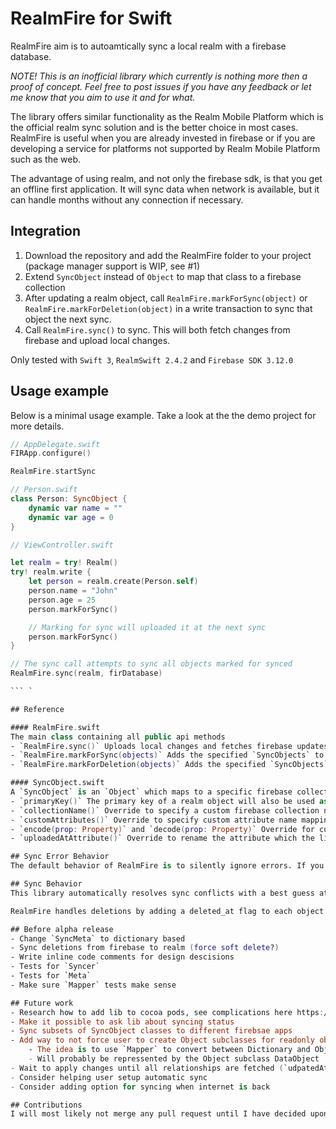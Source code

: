# RealmFire for Swift
RealmFire aim is to autoamtically sync a local realm with a firebase database.

*NOTE! This is an inofficial library which currently is nothing more then a proof of concept. Feel free to post issues if you have any feedback or let me know that you aim to use it and for what.*

The library offers similar functionality as the Realm Mobile Platform which is the official realm sync solution and is the better choice in most cases. RealmFire is useful when you are already invested in firebase or if you are developing a service for platforms not supported by Realm Mobile Platform such as the web.

The advantage of using realm, and not only the firebase sdk, is that you get an offline first application. It will sync data when network is available, but it can handle months without any connection if necessary.

## Integration
1. Download the repository and add the RealmFire folder to your project (package manager support is WIP, see #1)
2. Extend `SyncObject` instead of `Object` to map that class to a firebase collection
3. After updating a realm object, call `RealmFire.markForSync(object)` or `RealmFire.markForDeletion(object)` in a write transaction to sync that object the next sync.
4. Call `RealmFire.sync()` to sync. This will both fetch changes from firebase and upload local changes. 

Only tested with `Swift 3`, `RealmSwift 2.4.2` and `Firebase SDK 3.12.0`

## Usage example
Below is a minimal usage example. Take a look at the the demo project for more details.

```swift
// AppDelegate.swift
FIRApp.configure()

RealmFire.startSync

// Person.swift
class Person: SyncObject {
    dynamic var name = ""
    dynamic var age = 0
}

// ViewController.swift

let realm = try! Realm()
try! realm.write {
    let person = realm.create(Person.self)
    person.name = "John"
    person.age = 25
    person.markForSync()

    // Marking for sync will uploaded it at the next sync 
    person.markForSync()
}

// The sync call attempts to sync all objects marked for synced
RealmFire.sync(realm, firDatabase)

``` `

## Reference

#### RealmFire.swift
The main class containing all public api methods
- `RealmFire.sync()` Uploads local changes and fetches firebase updates
- `RealmFire.markForSync(objects)` Adds the specified `SyncObjects` to the sync queue.
- `RealmFire.markForDeletion(objects)` Adds the specified `SyncObjects` to the deletion queue.

#### SyncObject.swift
A `SyncObject` is an `Object` which maps to a specific firebase collection.
- `primaryKey()` The primary key of a realm object will also be used as primary key for the firebase collection. Required to be overriden by `SyncObject` subclasses.
- `collectionName()` Override to specify a custom firebase collection name. Default is the class name.
- `customAttributes()` Override to specify custom attribute name mappings between firebase and realm.
- `encode(prop: Property)` and `decode(prop: Property)` Override for customized object encoding/decoding
- `uploadedAtAttribute()` Override to rename the attribute which the library uses to query only changed objects

## Sync Error Behavior
The default behavior of RealmFire is to silently ignore errors. If you want to show the user that an error occured you can set a custom error reporter with `RealmFire.setErrorHandler()`. 

## Sync Behavior
This library automatically resolves sync conflicts with a best guess attitude. Currently this means that the object which is last sent to firebase will always win. There are plans to implement a somewhat better sync strategy based on when objects were modified, see #2.

RealmFire handles deletions by adding a deleted_at flag to each object and then syncing this to clients.

## Before alpha release
- Change `SyncMeta` to dictionary based
- Sync deletions from firebase to realm (force soft delete?)
- Write inline code comments for design descisions
- Tests for `Syncer`
- Tests for `Meta`
- Make sure `Mapper` tests make sense

## Future work
- Research how to add lib to cocoa pods, see complications here https://github.com/CocoaPods/CocoaPods/issues/5368
- Make it possible to ask lib about syncing status
- Sync subsets of SyncObject classes to different firebsae apps
- Add way to not force user to create Object subclasses for readonly objects
    - The idea is to use `Mapper` to convert between Dictionary and Object
    - Will probably be repressented by the Object subclass DataObject
- Wait to apply changes until all relationships are fetched (`udpatedAt` prop)
- Consider helping user setup automatic sync
- Consider adding option for syncing when internet is back

## Contributions
I will most likely not merge any pull request until I have decided upon an initial design for the API. Feel free fork the library and use the code however you wish however.
